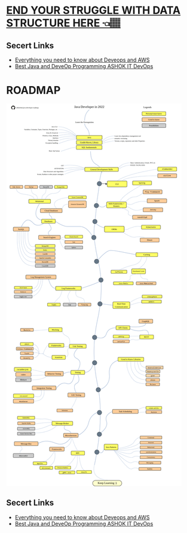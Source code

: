# [END YOUR STRUGGLE WITH DATA STRUCTURE HERE 👈🏽](https://neetcode.io/practice)

## Secert Links
+ [Everything you need to know about Deveops and AWS](https://drive.google.com/drive/folders/1P15Mp_J4WtUnr3EU7aZf-tgdX6jquEYE)
+ [Best Java and DeveOp Programming ASHOK IT DevOps](https://drive.google.com/drive/folders/1q41_DOSmVDL__yZYs7zNUHc8Z1heLZWV)

# ROADMAP

<img src="https://github.com/Innocentsax/JAVA_BEGINNERS_ROADMAP_RESOURCES/blob/main/Java-Master-RoadMap/java-developer-roadmap.png">

## Secert Links
+ [Everything you need to know about Deveops and AWS](https://drive.google.com/drive/folders/1P15Mp_J4WtUnr3EU7aZf-tgdX6jquEYE)
+ [Best Java and DeveOp Programming ASHOK IT DevOps](https://drive.google.com/drive/folders/1q41_DOSmVDL__yZYs7zNUHc8Z1heLZWV)

